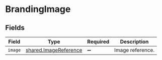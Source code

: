 # BrandingImage


## Fields

| Field                                                                 | Type                                                                  | Required                                                              | Description                                                           |
| --------------------------------------------------------------------- | --------------------------------------------------------------------- | --------------------------------------------------------------------- | --------------------------------------------------------------------- |
| `image`                                                               | [shared.ImageReference](../../../sdk/models/shared/imagereference.md) | :heavy_minus_sign:                                                    | Image reference.                                                      |